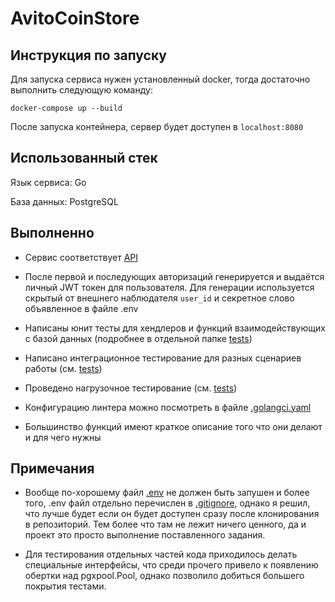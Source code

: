 # AvitoCoinStore

## Инструкция по запуску

Для запуска сервиса нужен установленный docker, тогда достаточно выполнить следующую команду:

    docker-compose up --build

После запуска контейнера, сервер будет доступен в `localhost:8080`

## Использованный стек

Язык сервиса: Go

База данных: PostgreSQL

## Выполненно

- Сервис соответствует [API](./static/schema.json)

- После первой и последующих авторизаций генерируется и выдаётся личный JWT токен для пользователя. Для генерации используется скрытый от внешнего наблюдателя `user_id` и секретное слово объявленное в файле .env

- Написаны юнит тесты для хендлеров и функций взаимодействующих с базой данных (подробнее в отдельной папке [tests](./tests/))

- Написано интеграционное тестирование для разных сценариев работы (см. [tests](./tests/))

- Проведено нагрузочное тестирование (см. [tests](./tests/))

- Конфигурацию линтера можно посмотреть в файле [.golangci.yaml](./.golangci.yaml)

- Большинство функций имеют краткое описание того что они делают и для чего нужны

## Примечания

- Вообще по-хорошему файл [.env](./.env) не должен быть запушен и более того, .env файл отдельно перечислен в [.gitignore](./.gitignore), однако я решил, что лучше будет если он будет доступен сразу после клонирования в репозиторий. Тем более что там не лежит ничего ценного, да и проект это просто выполнение поставленного задания.

- Для тестирования отдельных частей кода приходилось делать специальные интерфейсы, что среди прочего привело к появлению обертки над pgxpool.Pool, однако позволило добиться большего покрытия тестами.
